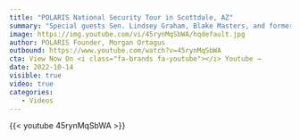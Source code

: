 ```yaml
---
title: "POLARIS National Security Tour in Scottdale, AZ"
summary: "Special guests Sen. Lindsey Graham, Blake Masters, and former DHS Acting Secretary join Polaris Founder Morgan Ortagus for a national security panel.  "
image: https://img.youtube.com/vi/45rynMqSbWA/hqdefault.jpg
author: POLARIS Founder, Morgan Ortagus
outbound: https://www.youtube.com/watch?v=45rynMqSbWA
cta: View Now On <i class="fa-brands fa-youtube"></i> Youtube →
date: 2022-10-14
visible: true
video: true
categories:
   - Videos
---
```


{{< youtube 45rynMqSbWA >}}
